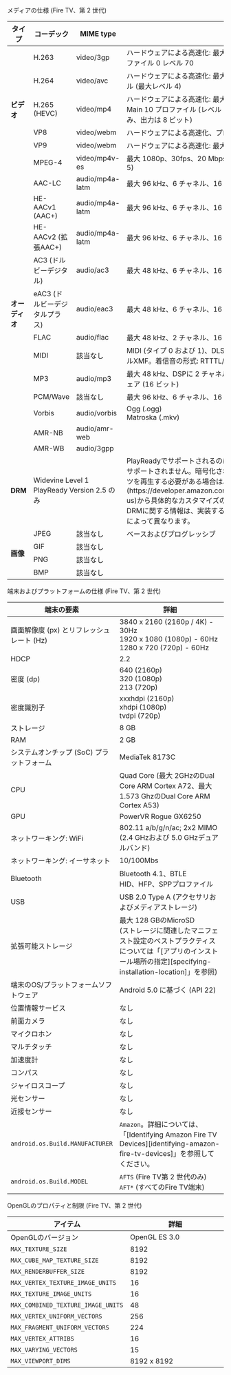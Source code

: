 <div class="subheading">メディアの仕様 (Fire TV、第 2 世代)</div>

<table class="grid">
   <colgroup>
      <col width="10%" />
      <col width="17%" />
      <col width="15%" />
      <col width="38%" />
   </colgroup>
   <thead>
      <tr class="header">
         <th>タイプ</th>
         <th>コーデック</th>
         <th>MIME type</th>
         <th>詳細</th>
      </tr>
   </thead>
   <tr>
        <td class="white" rowspan="6"><b>ビデオ</b></td>
        <td class="white">H.263</td>
        <td class="white">video/3gp</td>
        <td class="white">ハードウェアによる高速化: 最大WVGA (800 x 400)、30fps、6 Mbps、プロファイル 0 レベル 70</td>
     </tr>
     <tr>
        <td class="white">H.264</td>
        <td class="white">video/avc</td>
        <td class="white">ハードウェアによる高速化: 最大 1080p、30fps、20 Mbps、ハイプロファイル (最大レベル 4)</td>
     </tr>
     <tr>
        <td class="white">H.265 (HEVC)</td>
        <td class="white">video/mp4</td>
        <td class="white">ハードウェアによる高速化: 最大 3840x2160p (4K)、30 fps、25 Mbps、Main 10 プロファイル (レベル 5.0)、色空間 8 ビットおよび 10 ビット (入力のみ、出力は 8 ビット)</td>
     </tr>
     <tr>
        <td class="white">VP8</td>
        <td class="white">video/webm</td>
        <td class="white">ハードウェアによる高速化、プロファイル 0</td>
  </tr>
     <tr>
        <td class="white">VP9</td>
        <td class="white">video/webm</td>
        <td class="white">ハードウェアによる高速化: 最大Youtube 4K、プロファイル 0</td>
  </tr>
      <tr>
         <td class="white">MPEG-4</td>
         <td class="white">video/mp4v-es</td>
         <td class="white">最大 1080p、30fps、20 Mbps、アドバンスドシンプルプロファイル (レベル 5)</td>
      </tr>
   <tr>
      <td class="gray" rowspan="12"><b>オーディオ</b></td>
      <td class="gray">AAC-LC</td>
      <td class="gray">audio/mp4a-latm</td>
      <td class="gray">最大 96 kHz、6 チャネル、16 ビットおよび 24 ビット</td>
   </tr>
   <tr>
      <td class="gray">HE-AACv1 (AAC+)</td>
      <td class="gray">audio/mp4a-latm</td>
      <td class="gray">最大 96 kHz、6 チャネル、16 ビットおよび 24 ビット</td>
   </tr>
   <tr>
      <td class="gray">HE-AACv2 (拡張AAC+)</td>
      <td class="gray">audio/mp4a-latm</td>
      <td class="gray">最大 96 kHz、6 チャネル、16 ビットおよび 24 ビット</td>
   </tr>
   <tr>
      <td class="gray">AC3 (ドルビーデジタル)</td>
      <td class="gray">audio/ac3</td>
      <td class="gray">最大 48 kHz、6 チャネル、16 ビットおよび 24 ビット</td>
   </tr>
   <tr>
      <td class="gray">eAC3 (ドルビーデジタルプラス)</td>
      <td class="gray">audio/eac3</td>
      <td class="gray">最大 48 kHz、6 チャネル、16 ビットおよび 24 ビット</td>
   </tr>
   <tr>
      <td class="gray">FLAC</td>
      <td class="gray">audio/flac</td>
      <td class="gray">最大 48 kHz、2 チャネル、16 ビットと 24 ビット (24 ビットはディザなし)</td>
   </tr>
   <tr>
      <td class="gray">MIDI</td>
      <td class="gray">該当なし</td>
      <td class="gray">MIDI (タイプ 0 および 1)、DLS (バージョン 1 および 2)、XMF、およびモバイルXMF。着信音の形式: RTTTL/RTX、OTA、およびiMelody</td>
   </tr>
   <tr>
      <td class="gray">MP3</td>
      <td class="gray">audio/mp3</td>
      <td class="gray">最大 48 kHz、DSPに 2 チャネル (16 ビットおよび 24 ビット) およびソフトウェア (16 ビット)</td>
   </tr>
   <tr>
      <td class="gray">PCM/Wave</td>
      <td class="gray">該当なし</td>
      <td class="gray">最大 96 kHz、6 チャネル、16 ビットおよび 24 ビット</td>
   </tr>
   <tr>
      <td class="gray">Vorbis</td>
      <td class="gray">audio/vorbis</td>
      <td class="gray">Ogg (.ogg)<br/>Matroska (.mkv)</td>
   </tr>
      <tr>
      <td class="gray">AMR-NB</td>
      <td class="gray">audio/amr-web</td>
      <td class="gray"></td>
      </tr>
       <tr>
       <td class="gray">AMR-WB</td>
       <td class="gray">audio/3gpp</td>
       <td class="gray"></td>
       </tr>
   <tr>
           <td class="white"><b>DRM</b></td>
           <td class="white" colspan="2" markdown="span">Widevine Level 1 <br/> PlayReady Version 2.5 のみ</td>
           <td class="white" markdown="span">PlayReadyでサポートされるのは暗号化されたビデオだけです。オーディオはサポートされません。暗号化されたオーディオとビデオの両方を含むコンテンツを再生する必要がある場合は、[こちら](https://developer.amazon.com/appsandservices/support/contact/contact-us)から具体的なカスタマイズの詳細と手順をお問い合わせください。その他のDRMに関する情報は、実装する[メディアプレーヤー][fire-tv-media-players]によって異なります。</td>
     </tr>
   <tr>
      <td class="gray" rowspan="4"><b>画像</b></td>
      <td class="gray">JPEG</td>
      <td class="gray">該当なし</td>
      <td class="gray">ベースおよびプログレッシブ</td>
   </tr>
   <tr>
      <td class="gray">GIF</td>
      <td class="gray">該当なし</td>
      <td class="gray"></td>
   </tr>
   <tr>
      <td class="gray">PNG</td>
      <td class="gray">該当なし</td>
      <td class="gray"></td>
   </tr>
   <tr>
      <td class="gray">BMP</td>
      <td class="gray">該当なし</td>
      <td class="gray"></td>
   </tr>      
</table>

<div class="subheading">端末およびプラットフォームの仕様 (Fire TV、第 2 世代)</div>

<table class="grid">
   <colgroup>
      <col width="40%" />
      <col width="60%" />
   </colgroup>
  <thead>
    <tr>
      <th>端末の要素</th>
      <th>詳細</th>
    </tr>
  </thead>
  <tbody>
    <tr>
      <td>画面解像度 (px) とリフレッシュレート (Hz)</td>
      <td>3840 x 2160 (2160p / 4K) - 30Hz <br /> 
      1920 x 1080 (1080p) - 60Hz <br/> 
      1280 x 720 (720p) - 60Hz</td>
    </tr>
    <tr>
     <td>HDCP</td>
     <td>2.2</td>
   </tr>
    <tr>
      <td>密度 (dp)</td>
      <td>640 (2160p) <br /> 320 (1080p) <br /> 213 (720p)</td>
    </tr>
    <tr>
      <td>密度識別子</td>
      <td>xxxhdpi (2160p) <br /> xhdpi (1080p) <br /> tvdpi (720p)</td>
    </tr>
    <tr>
      <td>ストレージ</td>
      <td>8 GB</td>
    </tr>
    <tr>
      <td>RAM</td>
      <td>2 GB</td>
    </tr>
    <tr>
      <td>システムオンチップ (SoC) プラットフォーム</td>
      <td>MediaTek 8173C</td>
    </tr>
    <tr>
      <td>CPU</td>
      <td>Quad Core (最大 2GHzのDual Core ARM Cortex A72、最大 1.573 GhzのDual Core ARM Cortex A53)</td>
    </tr>
    <tr>
      <td>GPU</td>
      <td>PowerVR Rogue GX6250</td>
    </tr>
    <tr>
      <td>ネットワーキング: WiFi</td>
      <td>802.11 a/b/g/n/ac; 2x2 MIMO <br /> (2.4 GHzおよび 5.0 GHzデュアルバンド)</td>
    </tr>
    <tr>
      <td>ネットワーキング: イーサネット </td>
      <td>10/100Mbs</td>
    </tr>
    <tr>
      <td>Bluetooth</td>
      <td>Bluetooth 4.1、BTLE <br /> HID、HFP、SPPプロファイル</td>
    </tr>
    <tr>
      <td>USB</td>
      <td>USB 2.0 Type A (アクセサリおよびメディアストレージ)</td>
    </tr>
    <tr>
      <td>拡張可能ストレージ</td>
      <td markdown="span">最大 128 GBのMicroSD  <br/>(ストレージに関連したマニフェスト設定のベストプラクティスについては「[アプリのインストール場所の指定][specifying-installation-location]」を参照)</td>
    </tr>
    <tr>
      <td>端末のOS/プラットフォームソフトウェア</td>
      <td>Android 5.0 に基づく (API 22)</td>
    </tr>
    <tr>
      <td>位置情報サービス</td>
      <td>なし</td>
    </tr>
    <tr>
      <td>前面カメラ</td>
      <td>なし</td>
    </tr>
    <tr>
      <td>マイクロホン</td>
      <td>なし</td>
    </tr>
    <tr>
      <td>マルチタッチ</td>
      <td>なし</td>
    </tr>
    <tr>
      <td>加速度計</td>
      <td>なし</td>
    </tr>
    <tr>
      <td>コンパス</td>
      <td>なし</td>
    </tr>
    <tr>
      <td>ジャイロスコープ</td>
      <td>なし</td>
    </tr>
    <tr>
      <td>光センサー</td>
      <td>なし</td>
    </tr>
    <tr>
      <td>近接センサー</td>
      <td>なし</td>
    </tr>
    <tr>
      <td><code>android.os.Build.MANUFACTURER</code></td>
      <td markdown="span"><code>Amazon</code>。詳細については、「[Identifying Amazon Fire TV Devices][identifying-amazon-fire-tv-devices]」を参照してください。</td>
    </tr>
    <tr>
      <td><code>android.os.Build.MODEL</code></td>
      <td><code>AFTS</code> (Fire TV第 2 世代のみ) <br/> <code>AFT*</code> (すべてのFire TV端末)</td>
    </tr>
  </tbody>
</table>

<div class="subheading">OpenGLのプロパティと制限 (Fire TV、第 2 世代)</div>

<table class="grid">
   <colgroup>
      <col width="40%" />
      <col width="60%" />
   </colgroup>
  <thead>
    <tr>
      <th>アイテム</th>
      <th>詳細</th>
    </tr>
  </thead>
  <tbody>
    <tr>
      <td>OpenGLのバージョン</td>
      <td>OpenGL ES 3.0</td>
    </tr>
    <tr>
      <td><code>MAX_TEXTURE_SIZE</code></td>
      <td>8192</td>
    </tr>
    <tr>
      <td><code>MAX_CUBE_MAP_TEXTURE_SIZE</code></td>
      <td>8192</td>
    </tr>
    <tr>
      <td><code>MAX_RENDERBUFFER_SIZE</code></td>
      <td>8192</td>
    </tr>
    <tr>
      <td><code>MAX_VERTEX_TEXTURE_IMAGE_UNITS</code></td>
      <td>16</td>
    </tr>
    <tr>
      <td><code>MAX_TEXTURE_IMAGE_UNITS</code></td>
      <td>16</td>
    </tr>
    <tr>
      <td><code>MAX_COMBINED_TEXTURE_IMAGE_UNITS</code></td>
      <td>48</td>
    </tr>
    <tr>
      <td><code>MAX_VERTEX_UNIFORM_VECTORS</code></td>
      <td>256</td>
    </tr>
    <tr>
      <td><code>MAX_FRAGMENT_UNIFORM_VECTORS</code></td>
      <td>224</td>
    </tr>
    <tr>
      <td><code>MAX_VERTEX_ATTRIBS</code></td>
      <td>16</td>
    </tr>
    <tr>
      <td><code>MAX_VARYING_VECTORS</code></td>
      <td>15</td>
    </tr>
    <tr>
      <td><code>MAX_VIEWPORT_DIMS</code></td>
      <td>8192 x 8192</td>
    </tr>
  </tbody>
</table>
